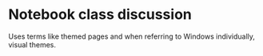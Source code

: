 # Notebook class discussion

Uses terms like themed pages and when referring to Windows individually, visual themes.
